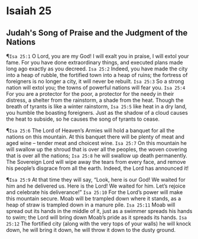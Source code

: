 # Isaiah 25

## Judah's Song of Praise and the Judgment of the Nations
¶`Isa 25:1` O Lord, you are my God! I will exalt you in praise, I will extol your fame. For you have done extraordinary things, and executed plans made long ago exactly as you decreed.
`Isa 25:2` Indeed, you have made the city into a heap of rubble, the fortified town into a heap of ruins; the fortress of foreigners is no longer a city, it will never be rebuilt.
`Isa 25:3` So a strong nation will extol you; the towns of powerful nations will fear you.
`Isa 25:4` For you are a protector for the poor, a protector for the needy in their distress, a shelter from the rainstorm, a shade from the heat. Though the breath of tyrants is like a winter rainstorm,
`Isa 25:5` like heat in a dry land, you humble the boasting foreigners. Just as the shadow of a cloud causes the heat to subside, so he causes the song of tyrants to cease.

¶`Isa 25:6` The Lord of Heaven’s Armies will hold a banquet for all the nations on this mountain. At this banquet there will be plenty of meat and aged wine – tender meat and choicest wine.
`Isa 25:7` On this mountain he will swallow up the shroud that is over all the peoples, the woven covering that is over all the nations;
`Isa 25:8` he will swallow up death permanently. The Sovereign Lord will wipe away the tears from every face, and remove his people’s disgrace from all the earth. Indeed, the Lord has announced it!

¶`Isa 25:9` At that time they will say, “Look, here is our God! We waited for him and he delivered us. Here is the Lord! We waited for him. Let’s rejoice and celebrate his deliverance!”
`Isa 25:10` For the Lord’s power will make this mountain secure. Moab will be trampled down where it stands, as a heap of straw is trampled down in a manure pile.
`Isa 25:11` Moab will spread out its hands in the middle of it, just as a swimmer spreads his hands to swim; the Lord will bring down Moab’s pride as it spreads its hands.
`Isa 25:12` The fortified city (along with the very tops of your walls) he will knock down, he will bring it down, he will throw it down to the dusty ground.
